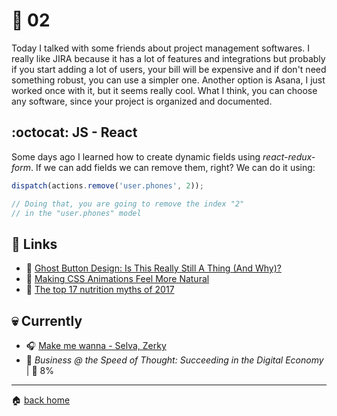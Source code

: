 # :pushpin: 02

Today I talked with some friends about project management softwares. I really like JIRA because it has a lot of features and integrations but probably if you start adding a lot of users, your bill will be expensive and if don't need something robust, you can use a simpler one. Another option is Asana, I just worked once with it, but it seems really cool. What I think, you can choose any software, since your project is organized and documented.

## :octocat: JS - React

Some days ago I learned how to create dynamic fields using _react-redux-form_. If we can add fields we can remove them, right? We can do it using:

```js
dispatch(actions.remove('user.phones', 2));

// Doing that, you are going to remove the index "2" 
// in the "user.phones" model
```

## :link: Links

* :pencil: [Ghost Button Design: Is This Really Still A Thing (And Why)?](https://www.smashingmagazine.com/2018/01/ghost-button-design/)
* :pencil: [Making CSS Animations Feel More Natural](https://css-tricks.com/making-css-animations-feel-natural/)
* :pencil: [The top 17 nutrition myths of 2017](https://examine.com/nutrition/awful-nutrition-myths/)

## :skull: Currently

* :headphones: [Make me wanna - Selva, Zerky](https://open.spotify.com/track/4O50bT2bZXNSBlaEbLewjq)
* :book: _Business @ the Speed of Thought: Succeeding in the Digital Economy_ | :running: 8%

---

:house: [back home](../../../..#home)
